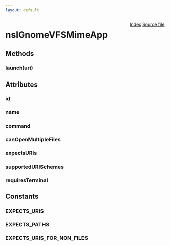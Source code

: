 ```yaml
---
layout: default
---
```

<div class='links' style='float:right'><a href="../index.html">Index</a>
<a href="http://dxr.mozilla.org/mozilla-central/source/xpcom/system/nsIGnomeVFSService.idl">Source file</a>
</div>

# nsIGnomeVFSMimeApp #

## Methods ##

### launch(uri) ###

## Attributes ##

### id ###

### name ###

### command ###

### canOpenMultipleFiles ###

### expectsURIs ###

### supportedURISchemes ###

### requiresTerminal ###

## Constants ##

### EXPECTS_URIS ###

### EXPECTS_PATHS ###

### EXPECTS_URIS_FOR_NON_FILES ###

